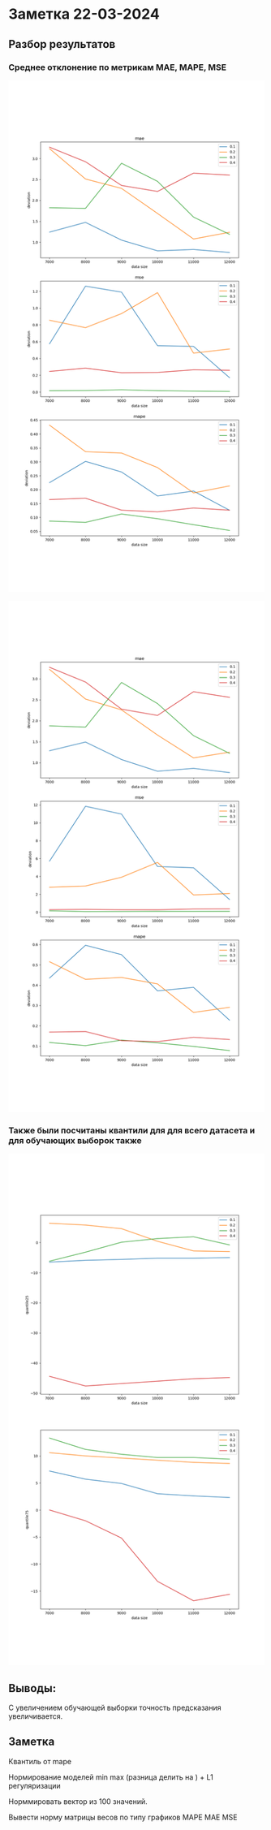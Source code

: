 # Заметка 22-03-2024

## Разбор результатов

### Среднее отклонение по метрикам MAE, MAPE, MSE

![alt text](../results/19-04-24/tests_4.png)

![alt text](../results/19-04-24/tests_6.png)



### Также были посчитаны квантили для для всего датасета и для обучающих выборок также


![alt text](../results/19-04-24/quantile.png)

## Выводы:

С увеличением обучающей выборки точность предсказания увеличивается. 




## Заметка

Квантиль от mape


Нормирование моделей min max (разница делить на ) + L1 регуляризации

Норммировать вектор из 100 значений. 


Вывести норму матрицы весов по типу графиков MAPE MAE MSE
